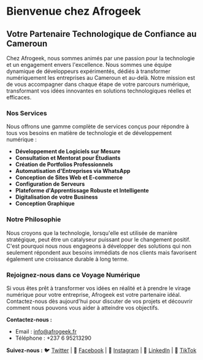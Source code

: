 
# Bienvenue chez Afrogeek

## Votre Partenaire Technologique de Confiance au Cameroun

Chez Afrogeek, nous sommes animés par une passion pour la technologie et un engagement envers l'excellence. Nous sommes une équipe dynamique de développeurs expérimentés, dédiés à transformer numériquement les entreprises au Cameroun et au-delà. Notre mission est de vous accompagner dans chaque étape de votre parcours numérique, transformant vos idées innovantes en solutions technologiques réelles et efficaces.

### Nos Services

Nous offrons une gamme complète de services conçus pour répondre à tous vos besoins en matière de technologie et de développement numérique :

- **Développement de Logiciels sur Mesure**
- **Consultation et Mentorat pour Étudiants**
- **Création de Portfolios Professionnels**
- **Automatisation d'Entreprises via WhatsApp**
- **Conception de Sites Web et E-commerce**
- **Configuration de Serveurs**
- **Plateforme d'Apprentissage Robuste et Intelligente**
- **Digitalisation de votre Business**
- **Conception Graphique**

### Notre Philosophie

Nous croyons que la technologie, lorsqu'elle est utilisée de manière stratégique, peut être un catalyseur puissant pour le changement positif. C'est pourquoi nous nous engageons à développer des solutions qui non seulement répondent aux besoins immédiats de nos clients mais favorisent également une croissance durable à long terme.

### Rejoignez-nous dans ce Voyage Numérique

Si vous êtes prêt à transformer vos idées en réalité et à prendre le virage numérique pour votre entreprise, Afrogeek est votre partenaire idéal. Contactez-nous dès aujourd'hui pour discuter de vos projets et découvrir comment nous pouvons vous aider à atteindre vos objectifs.

**Contactez-nous :**

- Email : info@afrogeek.fr
- Téléphone : +237 6 95213290

**Suivez-nous :** 🐦 [Twitter](#) | 📘 [Facebook](#) | 📸 [Instagram](#) | 🔗 [LinkedIn](#) | 🎵 [TikTok](#)

